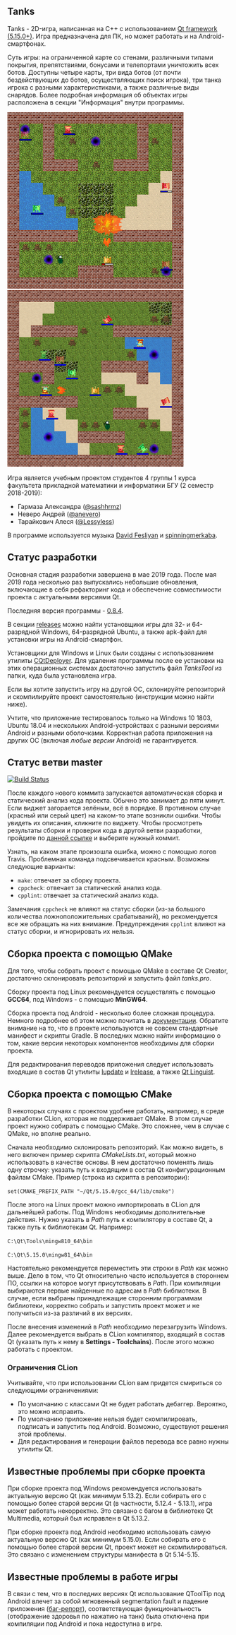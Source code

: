 ## Tanks

Tanks - 2D-игра, написанная на C++ с использованием 
[Qt framework (5.15.0+)](https://www.qt.io). Игра предназначена для ПК, но может
работать и на Android-смартфонах.

Суть игры: на ограниченной карте со стенами, различными типами покрытия,
препятствиями, бонусами и телепортами уничтожить всех ботов. Доступны четыре
карты, три вида ботов (от почти бездействующих до ботов, осуществляющих поиск
игрока), три танка игрока с разными характеристиками, а также различные виды
снарядов. Более подробная информация об объектах игры расположена в секции
"Информация" внутри программы.

![Tanks](resources/rules/screenshot1.png)
![Tanks](resources/rules/screenshot2.png)

Игра является учебным проектом студентов 4 группы 1 курса факультета
прикладной математики и информатики БГУ (2 семестр 2018-2019): 
* Гармаза Александра ([@sashhrmz](https://github.com/sashhrmz))
* Неверо Андрей ([@anevero](https://github.com/anevero))
* Тарайкович Алеся ([@Lessyless](https://github.com/Lessyless))

В программе используется музыка 
[David Fesliyan](https://www.fesliyanstudios.com/) и
[spinningmerkaba](http://dig.ccmixter.org/people/jlbrock44).

## Статус разработки

Основная стадия разработки завершена в мае 2019 года. После мая 2019 года 
несколько раз выпускались небольшие обновления, включающие в себя рефакторинг
кода и обеспечение совместимости проекта с актуальными версиями Qt.

Последняя версия программы - [0.8.4](https://github.com/anevero/tanks/tree/0.8.4).

В секции [releases](https://github.com/anevero/tanks/releases/tag/0.8.4) 
можно найти установщики игры для 32- и 64-разрядной Windows, 64-разрядной
Ubuntu, а также apk-файл для установки игры на Android-смартфон. 

Установщики для Windows и Linux были созданы с использованием утилиты 
[CQtDeployer](https://github.com/QuasarApp/CQtDeployer). Для удаления программы
после ее установки на этих операционных системах достаточно запустить файл
*TanksTool* из папки, куда была установлена игра.

Если вы хотите запустить игру на другой ОС, склонируйте репозиторий и 
скомпилируйте проект самостоятельно (инструкции можно найти ниже).

Учтите, что приложение тестировалось только на Windows 10 1803, Ubuntu 18.04 и
нескольких Android-устройствах с разными версиями Android и разными оболочками.
Корректная работа приложения на других ОС (включая *любые версии* Android) не
гарантируется.

## Статус ветви master

[![Build Status](https://travis-ci.com/anevero/tanks.svg?token=rHXfUepVp6qMW4yZAUh7&branch=master)](https://travis-ci.com/anevero/tanks)

После каждого нового коммита запускается автоматическая сборка и статический 
анализ кода проекта. Обычно это занимает до пяти минут. Если виджет загорается
зелёным, всё в порядке. В противном случае (красный или серый цвет) на
каком-то этапе возникли ошибки. Чтобы увидеть их описания, кликните по виджету.
Чтобы просмотреть результаты сборки и проверки кода в другой ветви разработки,
пройдите по [данной ссылке](https://travis-ci.com/anevero/tanks/branches) и
выберите нужный коммит.

Узнать, на каком этапе произошла ошибка, можно с помощью логов Travis. 
Проблемная команда подсвечивается красным. Возможны следующие варианты:
* `make`: отвечает за сборку проекта.
* `cppcheck`: отвечает за статический анализ кода.
* `cpplint`: отвечает за статический анализ кода.

Замечания `cppcheck` не влияют на статус сборки (из-за большого количества
ложноположительных срабатываний), но рекомендуется все же обращать на них
внимание. Предупреждения `cpplint` влияют на статус сборки, и игнорировать их
нельзя.

## Сборка проекта с помощью QMake

Для того, чтобы собрать проект с помощью QMake в составе Qt Creator, 
достаточно склонировать репозиторий и запустить файл *tanks.pro*. 

Сборку проекта под Linux рекомендуется осуществлять с помощью **GCC64**, под
Windows - с помощью **MinGW64**.

Сборка проекта под Android - несколько более сложная процедура. Немного
подробнее об этом можно почитать в
[документации](https://doc.qt.io/qt-5/android-getting-started.html).
Обратите внимание на то, что в проекте используются не совсем стандартные
манифест и скрипты Gradle. В последних можно найти информацию о том, какие
версии некоторых компонентов необходимы для сборки проекта.

Для редактирования переводов приложения следует использовать входящие в состав
Qt утилиты [lupdate](https://doc.qt.io/qt-5/linguist-manager.html#using-lupdate)
и [lrelease](https://doc.qt.io/qt-5/linguist-manager.html#using-lrelease), а
также [Qt Linguist](https://doc.qt.io/qt-5/qtlinguist-index.html).

## Сборка проекта с помощью CMake

В некоторых случаях с проектом удобнее работать, например, в среде разработки
CLion, которая не поддерживает QMake. В этом случае проект нужно собирать с
помощью CMake. Это сложнее, чем в случае с QMake, но вполне реально.

Сначала необходимо склонировать репозиторий. Как можно видеть, в него включен
пример скрипта *CMakeLists.txt*, который можно использовать в качестве основы.
В нем достаточно поменять лишь одну строчку: указать путь к входящим в состав
Qt конфигурационным файлам CMake. Пример (строка из скрипта в репозитории):

`set(CMAKE_PREFIX_PATH "~/Qt/5.15.0/gcc_64/lib/cmake")`

После этого на Linux проект можно импортировать в CLion для дальнейшей работы.
Под Windows необходимы дополнительные действия. Нужно указать в *Path*
путь к компилятору в составе Qt, а также путь к библиотекам Qt. Например:

`C:\Qt\Tools\mingw810_64\bin`

`C:\Qt\5.15.0\mingw81_64\bin`

Настоятельно рекомендуется переместить эти строки в *Path* как можно 
выше. Дело в том, что Qt относительно часто используется в стороннем
ПО, ссылки на которое могут присутствовать в *Path*. При компиляции выбираются
первые найденные по адресам в *Path* библиотеки. В случае, если выбраны
принадлежащие сторонним программам библиотеки, корректно собрать и запустить
проект может и не получиться из-за различий в их версиях.

После внесения изменений в *Path* необходимо перезагрузить Windows. Далее
рекомендуется выбрать в CLion компилятор, входящий в состав Qt (указать путь к 
нему в **Settings - Toolchains**). После этого можно работать с проектом.

### Ограничения CLion

Учитывайте, что при использовании CLion вам придется смириться со следующими
ограничениями:
* По умолчанию с классами Qt не будет работать дебаггер. Вероятно, это можно
исправить.
* По умолчанию приложение нельзя будет скомпилировать, подписать и запустить
под Android. Возможно, существуют решения этой проблемы.
* Для редактирования и генерации файлов перевода все равно нужны утилиты
Qt.

## Известные проблемы при сборке проекта

При сборке проекта под Windows рекомендуется использовать актуальную
версию Qt (как минимум 5.13.2). Если собирать его с помощью более старой
версии Qt (в частности, 5.12.4 - 5.13.1), игра может работать некорректно.
Это связано с багом в библиотеке Qt Multimedia, который был исправлен
в Qt 5.13.2.

При сборке проекта под Android необходимо использовать самую актуальную
версию Qt (как минимум 5.15.0). Если собирать его с помощью более старой
версии Qt, проект может не скомпилироваться. Это связано с изменением структуры
манифеста в Qt 5.14-5.15.

## Известные проблемы в работе игры

В связи с тем, что в последних версиях Qt использование QToolTip под Android
влечет за собой мгновенный segmentation fault и падение приложения
([баг-репорт](https://bugreports.qt.io/browse/QTBUG-83916)), соответствующая
функциональность (отображение здоровья по нажатию на танк) была отключена при
компиляции под Android и пока недоступна в игре.
